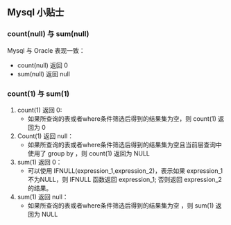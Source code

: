 ## Mysql 小贴士



### count(null) 与 sum(null)

Mysql 与 Oracle 表现一致：

- count(null) 返回 0
- sum(null) 返回 null



### count(1) 与 sum(1)

1. count(1) 返回 0:
   - 如果所查询的表或者where条件筛选后得到的结果集为空，则 count(1) 返回为 0
2. Count(1) 返回 null：
   - 如果所查询的表或者where条件筛选后得到的结果集为空且当前层查询中使用了 group by ，则 count(1) 返回为 NULL
3. sum(1) 返回 0：
   - 可以使用 IFNULL(expression_1,expression_2)，表示如果 expression_1 不为NULL，则 IFNULL 函数返回 expression_1; 否则返回 expression_2 的结果。
4. sum(1) 返回 null：
   - 如果所查询的表或者where条件筛选后得到的结果集为空 ，则 sum(1) 返回为 NULL